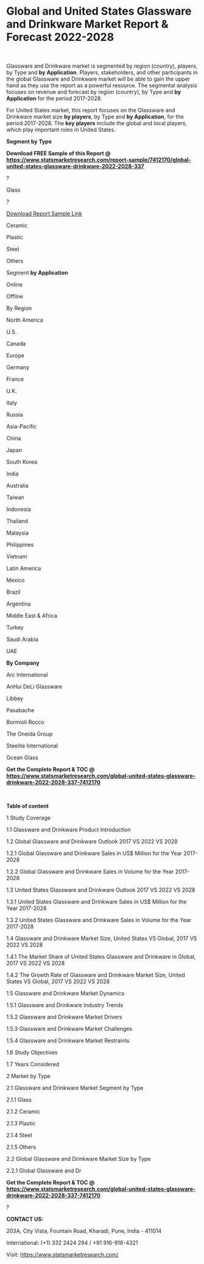 <h1>Global and United States Glassware and Drinkware Market Report & Forecast 2022-2028</h1><br/><p>Glassware and Drinkware market is segmented by region (country), players, by Type and <strong>by Application</strong>. Players, stakeholders, and other participants in the global Glassware and Drinkware market will be able to gain the upper hand as they use the report as a powerful resource. The segmental analysis focuses on revenue and forecast by region (country), by Type and <strong>by Application</strong> for the period 2017-2028.</p>
 
 
 
 <p>For United States market, this report focuses on the Glassware and Drinkware market size <strong>by players</strong>, by Type and <strong>by Application</strong>, for the period 2017-2028. The <strong>key players</strong> include the global and local players, which play important roles in United States.</p>
 
 
 
 <p><strong>Segment by Type</strong></p>
 
 
 
 <div><b>Download FREE Sample of this Report @ <a href="https://www.statsmarketresearch.com/download-free-sample/7412170/global-united-states-glassware-drinkware-2022-2028-337">https://www.statsmarketresearch.com/report-sample/7412170/global-united-states-glassware-drinkware-2022-2028-337</a></b></div>
 
 
 
 <p>? </p>
 
 
 
 <p>Glass</p>
 
 
 
 <p>? </p>
 
 
 
 <p><a href="https://www.statsmarketresearch.com/download-free-sample/7412170/global-united-states-glassware-drinkware-2022-2028-337">Download Report Sample Link</a></p>
 
 
 
 <p>Ceramic</p>
 
 
 
 <p>Plastic</p>
 
 
 
 <p>Steel</p>
 
 
 
 <p>Others</p>
 
 
 
 <p>Segment <strong>by Application</strong></p>
 
 
 
 <p>Online</p>
 
 
 
 <p>Offline</p>
 
 
 
 <p>By Region</p>
 
 
 
 <p>North America</p>
 
 
 
 <p>U.S.</p>
 
 
 
 <p>Canada</p>
 
 
 
 <p>Europe</p>
 
 
 
 <p>Germany</p>
 
 
 
 <p>France</p>
 
 
 
 <p>U.K.</p>
 
 
 
 <p>Italy</p>
 
 
 
 <p>Russia</p>
 
 
 
 <p>Asia-Pacific</p>
 
 
 
 <p>China</p>
 
 
 
 <p>Japan</p>
 
 
 
 <p>South Korea</p>
 
 
 
 <p>India</p>
 
 
 
 <p>Australia</p>
 
 
 
 <p>Taiwan</p>
 
 
 
 <p>Indonesia</p>
 
 
 
 <p>Thailand</p>
 
 
 
 <p>Malaysia</p>
 
 
 
 <p>Philippines</p>
 
 
 
 <p>Vietnam</p>
 
 
 
 <p>Latin America</p>
 
 
 
 <p>Mexico</p>
 
 
 
 <p>Brazil</p>
 
 
 
 <p>Argentina</p>
 
 
 
 <p>Middle East & Africa</p>
 
 
 
 <p>Turkey</p>
 
 
 
 <p>Saudi Arabia</p>
 
 
 
 <p>UAE</p>
 
 
 
 <p><strong>By Company</strong></p>
 
 
 
 <p>Arc International</p>
 
 
 
 <p>AnHui DeLi Glassware</p>
 
 
 
 <p>Libbey</p>
 
 
 
 <p>Pasabache</p>
 
 
 
 <p>Bormioli Rocco</p>
 
 
 
 <p>The Oneida Group</p>
 
 
 
 <p>Steelite International</p>
 
 
 
 <p>Ocean Glass</p>
 
 
 
 <div><b>Get the Complete Report & TOC @ <a href="https://www.statsmarketresearch.com/global-united-states-glassware-drinkware-2022-2028-337-7412170">https://www.statsmarketresearch.com/global-united-states-glassware-drinkware-2022-2028-337-7412170</a></b></div>
 
 
 
 <p><br />
 
 <b>Table of content</b></p>
 
 
 
 <p>1 Study Coverage<br />
 
 1.1 Glassware and Drinkware Product Introduction<br />
 
 1.2 Global Glassware and Drinkware Outlook 2017 VS 2022 VS 2028<br />
 
 1.2.1 Global Glassware and Drinkware Sales in US$ Million for the Year 2017-2028<br />
 
 1.2.2 Global Glassware and Drinkware Sales in Volume for the Year 2017-2028<br />
 
 1.3 United States Glassware and Drinkware Outlook 2017 VS 2022 VS 2028<br />
 
 1.3.1 United States Glassware and Drinkware Sales in US$ Million for the Year 2017-2028<br />
 
 1.3.2 United States Glassware and Drinkware Sales in Volume for the Year 2017-2028<br />
 
 1.4 Glassware and Drinkware Market Size, United States VS Global, 2017 VS 2022 VS 2028<br />
 
 1.4.1 The Market Share of United States Glassware and Drinkware in Global, 2017 VS 2022 VS 2028<br />
 
 1.4.2 The Growth Rate of Glassware and Drinkware Market Size, United States VS Global, 2017 VS 2022 VS 2028<br />
 
 1.5 Glassware and Drinkware Market Dynamics<br />
 
 1.5.1 Glassware and Drinkware Industry Trends<br />
 
 1.5.2 Glassware and Drinkware Market Drivers<br />
 
 1.5.3 Glassware and Drinkware Market Challenges<br />
 
 1.5.4 Glassware and Drinkware Market Restraints<br />
 
 1.6 Study Objectives<br />
 
 1.7 Years Considered<br />
 
 2 Market by Type<br />
 
 2.1 Glassware and Drinkware Market Segment by Type<br />
 
 2.1.1 Glass<br />
 
 2.1.2 Ceramic<br />
 
 2.1.3 Plastic<br />
 
 2.1.4 Steel<br />
 
 2.1.5 Others<br />
 
 2.2 Global Glassware and Drinkware Market Size by Type<br />
 
 2.2.1 Global Glassware and Dr</p>
 
 
 
 <div><b>Get the Complete Report & TOC @ <a href="https://www.statsmarketresearch.com/global-united-states-glassware-drinkware-2022-2028-337-7412170">https://www.statsmarketresearch.com/global-united-states-glassware-drinkware-2022-2028-337-7412170</a></b></div>
 
 
 
 <p>? </p>
 
 
 
 <p><b>CONTACT US:</b><br />
 
 203A, City Vista, Fountain Road, Kharadi, Pune, India - 411014<br />
 
 International: (+1) 332 2424 294 / +91 916-916-4321<br />
 
 Visit: <a href="https://www.statsmarketresearch.com/">https://www.statsmarketresearch.com/</a></p>